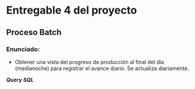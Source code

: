 # Entregable 4 del proyecto
## Proceso Batch
### Enunciado:
* Obtener una vista del progreso de producción al final del día (medianoche) para registrar el avance diario. Se actualiza diariamente.

***Query SQL***
```sql

```
